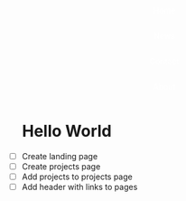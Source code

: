 <style>
ul {
  list-style-type: none;
  margin: 0;
  padding: 0;
}

li a {
  display: block;
  color: white;
  text-align: center;
  padding: 14px 16px;
  text-decoration: none;
}
</style>

<ul>
  <li><a href="#home">Home</a></li>
  <li><a href="#news">News</a></li>
  <li><a href="#contact">Contact</a></li>
  <li><a href="#about">About</a></li>
</ul>

# Hello World
- [ ] Create landing page
- [ ] Create projects page
- [ ] Add projects to projects page
- [ ] Add header with links to pages
